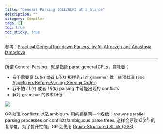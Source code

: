 ```yaml
---
title: "General Parsing (GLL/GLR) at a Glance"
description: ""
category: Compiler
tags: []
toc: true
toc_sticky: true
---
```


参考：[Practical GeneralTop-down Parsers, by Ali Afroozeh and Anastasia Izmaylova](https://ipa.win.tue.nl/?event=practical-general-top-down-parsers)

-----

所谓 General Parsing，就是指能 parse general CFLs，意味着：

- 我不需要像 $LL(k)$ 或者 $LR(k)$ 那样先针对 grammar 做一些预处理 (see [Appetizers Before Parsing: Serving Order](/compiler/2025/06/24/appetizers-before-parsing-serving-order))
- 我不怕 $LL(k)$ 或者 $LR(k)$ parsing 中可能出现的 conflicts
- 我对 grammar 的要求极低

![](https://live.staticflickr.com/65535/54728755867_a9bb76f5bd_z.jpg)

GP 处理 conflicts 以及 ambiguity 用的都是同一个招数：spawns parallel parsing processes on conflicts/ambiguous parse trees. 这样会导致 $O(n^3)$ 的复杂度，为了提升性能，GP 会使用 [Graph-Structured Stack (GSS)](https://en.wikipedia.org/wiki/Graph-structured_stack).
